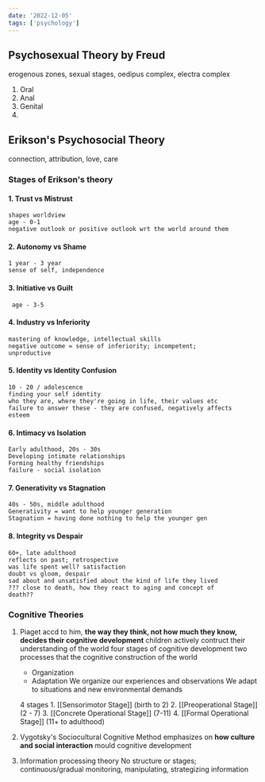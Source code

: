 ```yaml
---
date: '2022-12-05'
tags: ['psychology']
---
```




## **Psychosexual** Theory by Freud
erogenous zones, sexual stages, oedipus complex, electra complex  
1. Oral 
2. Anal
3. Genital
4. 


## Erikson's **Psychosocial** Theory
connection, attribution, love, care
### Stages of Erikson's theory
#### 1. Trust vs Mistrust
    shapes worldview 
	age - 0-1 
	negative outlook or positive outlook wrt the world around them
#### 2. Autonomy vs Shame
	1 year - 3 year
	sense of self, independence
#### 3. Initiative vs Guilt
	 age - 3-5 
#### 4. Industry vs Inferiority 
	mastering of knowledge, intellectual skills 
	negative outcome = sense of inferiority; incompetent; 
	unproductive
#### 5. Identity vs Identity Confusion
	10 - 20 / adolescence
	finding your self identity
	who they are, where they're going in life, their values etc
	failure to answer these - they are confused, negatively affects
	esteem
#### 6. Intimacy vs Isolation
	Early adulthood, 20s - 30s
	Developing intimate relationships
	Forming healthy friendships
	failure - social isolation
#### 7. Generativity vs Stagnation
	40s - 50s, middle adulthood 
	Generativity = want to help younger generation
	Stagnation = having done nothing to help the younger gen
#### 8. Integrity vs Despair
	60+, late adulthood
	reflects on past; retrospective
	was life spent well? satisfaction
	doubt vs gloom, despair 
	sad about and unsatisfied about the kind of life they lived 
	??? close to death, how they react to aging and concept of
	death??


### Cognitive Theories

1. Piaget
   accd to him, **the way they think, not how much they know, decides their cognitive development**
   children actively contruct their understanding of the world 
   four stages of cognitive development
   two processes that the cognitive construction of the world
   - Organization
   - Adaptation
   We organize our experiences and observations
   We adapt to situations and new environmental demands
   
   4 stages
	   1. [[Sensorimotor Stage]] (birth to 2)
	   2. [[Preoperational Stage]] (2 - 7)
	   3. [[Concrete Operational Stage]] (7-11) 
	   4. [[Formal Operational Stage]] (11+ to adulthood)
   
   
   
2. Vygotsky's Sociocultural Cognitive Method
   emphasizes on **how culture and social interaction** mould cognitive development
   
   
3. Information processing theory
   No structure or stages; continuous/gradual 
   monitoring, manipulating, strategizing information
   

 
